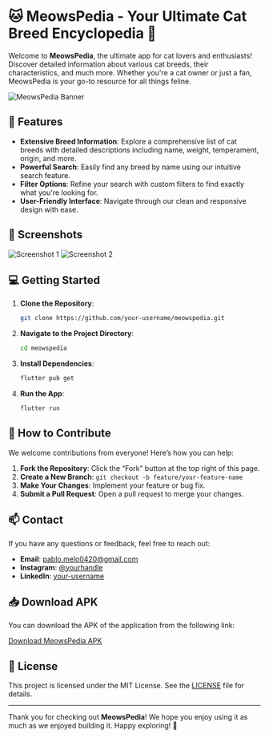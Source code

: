 # 🐱 MeowsPedia - Your Ultimate Cat Breed Encyclopedia 🐾

Welcome to **MeowsPedia**, the ultimate app for cat lovers and enthusiasts! Discover detailed information about various cat breeds, their characteristics, and much more. Whether you're a cat owner or just a fan, MeowsPedia is your go-to resource for all things feline.

![MeowsPedia Banner](https://example.com/banner-image.png) <!-- Replace with your actual banner image URL -->

## 🚀 Features

- **Extensive Breed Information**: Explore a comprehensive list of cat breeds with detailed descriptions including name, weight, temperament, origin, and more.
- **Powerful Search**: Easily find any breed by name using our intuitive search feature.
- **Filter Options**: Refine your search with custom filters to find exactly what you're looking for.
- **User-Friendly Interface**: Navigate through our clean and responsive design with ease.

## 📸 Screenshots

![Screenshot 1](https://example.com/screenshot1.png) <!-- Replace with your actual screenshot image URL -->
![Screenshot 2](https://example.com/screenshot2.png) <!-- Replace with your actual screenshot image URL -->

## 💻 Getting Started

1. **Clone the Repository**:

    ```bash
    git clone https://github.com/your-username/meowspedia.git
    ```

2. **Navigate to the Project Directory**:

    ```bash
    cd meowspedia
    ```

3. **Install Dependencies**:

    ```bash
    flutter pub get
    ```

4. **Run the App**:

    ```bash
    flutter run
    ```

## 🌟 How to Contribute

We welcome contributions from everyone! Here’s how you can help:

1. **Fork the Repository**: Click the “Fork” button at the top right of this page.
2. **Create a New Branch**: `git checkout -b feature/your-feature-name`
3. **Make Your Changes**: Implement your feature or bug fix.
4. **Submit a Pull Request**: Open a pull request to merge your changes.

## 📫 Contact

If you have any questions or feedback, feel free to reach out:

- **Email**: pablo.melo0420@gmail.com
- **Instagram**: [@yourhandle](https://twitter.com/yourhandle)
- **LinkedIn**: [your-username](https://github.com/your-username)

## 📥 Download APK

You can download the APK of the application from the following link:

[Download MeowsPedia APK](https://github.com/your-username/meowspedia/releases/download/v1.0.0/meowspedia.apk) <!-- Replace with your actual APK download link -->

## 🙌 License

This project is licensed under the MIT License. See the [LICENSE](LICENSE) file for details.

---

Thank you for checking out **MeowsPedia**! We hope you enjoy using it as much as we enjoyed building it. Happy exploring! 🐾
